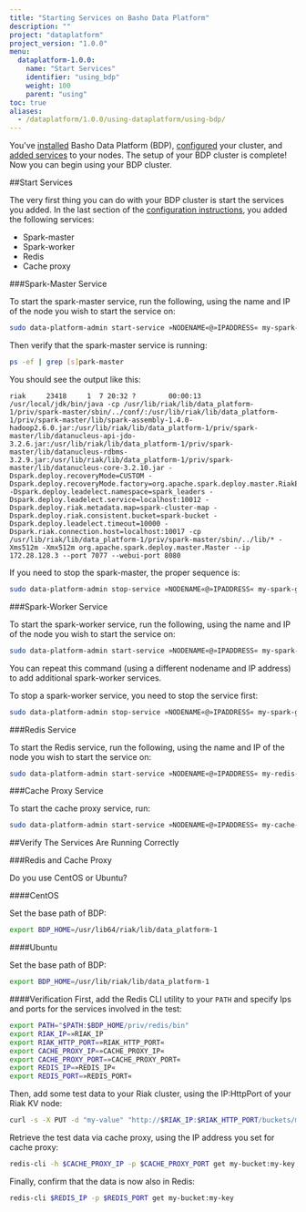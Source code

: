 ```yaml
---
title: "Starting Services on Basho Data Platform"
description: ""
project: "dataplatform"
project_version: "1.0.0"
menu:
  dataplatform-1.0.0:
    name: "Start Services"
    identifier: "using_bdp"
    weight: 100
    parent: "using"
toc: true
aliases:
  - /dataplatform/1.0.0/using-dataplatform/using-bdp/
---
```


[bdp configure]: http://docs.basho.com/dataplatform/1.0.0/using-dataplatform/configuration/setup-a-cluster/
[bdp configure add services]: http://docs.basho.com/dataplatform/1.0.0/using-dataplatform/configuration/setup-a-cluster/#add-services
[bdp install]: http://docs.basho.com/dataplatform/1.0.0/installing/
[bdp reference]: http://docs.basho.com/dataplatform/1.0.0/learn-about-dataplatform/service-manager-features/


You've [installed][bdp install] Basho Data Platform (BDP), [configured][bdp configure] your cluster, and [added services][bdp configure add services] to your nodes. The setup of your BDP cluster is complete! Now you can begin using your BDP cluster. 

##Start Services


The very first thing you can do with your BDP cluster is start the services you added. In the last section of the [configuration instructions][bdp configure add services], you added the following services:

* Spark-master
* Spark-worker
* Redis
* Cache proxy

###Spark-Master Service


To start the spark-master service, run the following, using the name and IP of the node you wish to start the service on:

```bash
sudo data-platform-admin start-service »NODENAME«@»IPADDRESS« my-spark-group my-spark-master
```

Then verify that the spark-master service is running:

```bash
ps -ef | grep [s]park-master
```

You should see the output like this:

```
riak     23418     1  7 20:32 ?        00:00:13 /usr/local/jdk/bin/java -cp /usr/lib/riak/lib/data_platform-1/priv/spark-master/sbin/../conf/:/usr/lib/riak/lib/data_platform-1/priv/spark-master/lib/spark-assembly-1.4.0-hadoop2.6.0.jar:/usr/lib/riak/lib/data_platform-1/priv/spark-master/lib/datanucleus-api-jdo-3.2.6.jar:/usr/lib/riak/lib/data_platform-1/priv/spark-master/lib/datanucleus-rdbms-3.2.9.jar:/usr/lib/riak/lib/data_platform-1/priv/spark-master/lib/datanucleus-core-3.2.10.jar -Dspark.deploy.recoveryMode=CUSTOM -Dspark.deploy.recoveryMode.factory=org.apache.spark.deploy.master.RiakEnsembleRecoveryModeFactory -Dspark.deploy.leadelect.namespace=spark_leaders -Dspark.deploy.leadelect.service=localhost:10012 -Dspark.deploy.riak.metadata.map=spark-cluster-map -Dspark.deploy.riak.consistent.bucket=spark-bucket -Dspark.deploy.leadelect.timeout=10000 -Dspark.riak.connection.host=localhost:10017 -cp /usr/lib/riak/lib/data_platform-1/priv/spark-master/sbin/../lib/* -Xms512m -Xmx512m org.apache.spark.deploy.master.Master --ip 172.28.128.3 --port 7077 --webui-port 8080
```

If you need to stop the spark-master, the proper sequence is:

```bash
sudo data-platform-admin stop-service »NODENAME«@»IPADDRESS« my-spark-group my-spark-master
```

###Spark-Worker Service


To start the spark-worker service, run the following, using the name and IP of the node you wish to start the service on:

```bash
sudo data-platform-admin start-service »NODENAME«@»IPADDRESS« my-spark-group my-spark-worker
```
You can repeat this command (using a different nodename and IP address) to add additional spark-worker services.

To stop a spark-worker service, you need to stop the service first:

```bash
sudo data-platform-admin stop-service »NODENAME«@»IPADDRESS« my-spark-group my-spark-worker
```

###Redis Service

To start the Redis service, run the following, using the name and IP of the node you wish to start the service on:

```bash
sudo data-platform-admin start-service »NODENAME«@»IPADDRESS« my-redis-group my-redis
```

###Cache Proxy Service


To start the cache proxy service, run: 

```bash
sudo data-platform-admin start-service »NODENAME«@»IPADDRESS« my-cache-proxy-group my-cache-proxy
```

##Verify The Services Are Running Correctly

###Redis and Cache Proxy

Do you use CentOS or Ubuntu?

####CentOS

Set the base path of BDP:

```bash
export BDP_HOME=/usr/lib64/riak/lib/data_platform-1
```

####Ubuntu

Set the base path of BDP:

```bash
export BDP_HOME=/usr/lib/riak/lib/data_platform-1
```

####Verification
First, add the Redis CLI utility to your `PATH` and specify Ips and ports for the services involved in the test:

```bash
export PATH="$PATH:$BDP_HOME/priv/redis/bin"
export RIAK_IP=»RIAK_IP
export RIAK_HTTP_PORT=»RIAK_HTTP_PORT«
export CACHE_PROXY_IP=»CACHE_PROXY_IP«
export CACHE_PROXY_PORT=»CACHE_PROXY_PORT«
export REDIS_IP=»REDIS_IP«
export REDIS_PORT=»REDIS_PORT«
```

Then, add some test data to your Riak cluster, using the IP:HttpPort of your Riak KV node:

```bash
curl -s -X PUT -d "my-value" "http://$RIAK_IP:$RIAK_HTTP_PORT/buckets/my-bucket/keys/my-key"
```

Retrieve the test data via cache proxy, using the IP address you set for cache proxy:

```bash
redis-cli -h $CACHE_PROXY_IP -p $CACHE_PROXY_PORT get my-bucket:my-key
```

Finally, confirm that the data is now also in Redis:

```bash
redis-cli $REDIS_IP -p $REDIS_PORT get my-bucket:my-key
```
